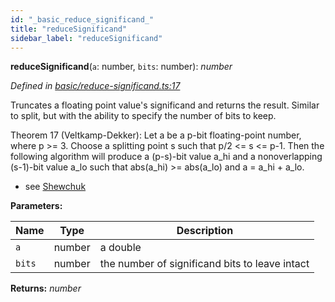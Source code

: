 ```yaml
---
id: "_basic_reduce_significand_"
title: "reduceSignificand"
sidebar_label: "reduceSignificand"
---
```


**reduceSignificand**(`a`: number, `bits`: number): *number*

*Defined in [basic/reduce-significand.ts:17](https://github.com/FlorisSteenkamp/double-double/blob/d35ae52/src/basic/reduce-significand.ts#L17)*

Truncates a floating point value's significand and returns the result.
Similar to split, but with the ability to specify the number of bits to keep.

Theorem 17 (Veltkamp-Dekker): Let a be a p-bit floating-point number, where
p >= 3. Choose a splitting point s such that p/2 <= s <= p-1. Then the
following algorithm will produce a (p-s)-bit value a_hi and a
nonoverlapping (s-1)-bit value a_lo such that abs(a_hi) >= abs(a_lo) and
a = a_hi + a_lo.

* see [Shewchuk](https://people.eecs.berkeley.edu/~jrs/papers/robustr.pdf)

**Parameters:**

Name | Type | Description |
------ | ------ | ------ |
`a` | number | a double |
`bits` | number | the number of significand bits to leave intact  |

**Returns:** *number*
